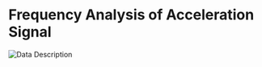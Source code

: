 # Frequency Analysis of Acceleration Signal

![Data Description](https://user-images.githubusercontent.com/42334717/198510356-021c07b9-b667-4262-bf1d-4175850326c7.png)